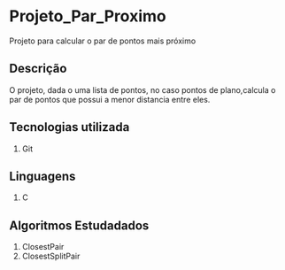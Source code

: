 # Projeto_Par_Proximo
Projeto para calcular o par de pontos mais próximo

## Descrição
O projeto, dada o uma lista de pontos, no caso pontos de plano,calcula o par de pontos
que possui a menor distancia entre eles.

## Tecnologias utilizada
1. Git

## Linguagens
1. C

## Algoritmos Estudadados
1. ClosestPair
2. ClosestSplitPair
